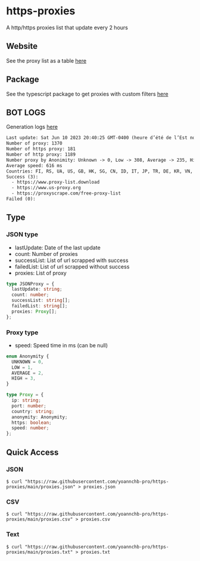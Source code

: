 # https-proxies

A http/https proxies list that update every 2 hours

## Website

See the proxy list as a table [here](https://yoannchb-pro.github.io/https-proxies/)

## Package

See the typescript package to get proxies with custom filters [here](https://github.com/yoannchb-pro/https-proxies/tree/main/package)

## BOT LOGS

Generation logs [here](./bot.logs)

```txt
Last update: Sat Jun 10 2023 20:40:25 GMT-0400 (heure d’été de l’Est nord-américain)
Number of proxy: 1370
Number of https proxy: 181
Number of http proxy: 1189
Number proxy by Anonimity: Unknown -> 0, Low -> 308, Average -> 235, High -> 827
Average speed: 616 ms
Countries: FI, RS, UA, US, GB, HK, SG, CN, ID, IT, JP, TR, DE, KR, VN, BD, IN, AU, FR, BR, MX, SE, AL, NP, NO, MY, EG, CO, CA, TZ, UG, PY, TH, GQ, AR, RU, IR, SV, CZ, ES, TW, NL, CL, GE, PE, PL, HN, RW, BO, GT, IL, KG, KH, CH, BE, HU, CM, LT, MM, DO, PA, KZ, YT, CR, EC, ZA, PT, PH, KE, PS, BG, LY, AT, MZ, UZ, VE, SN
Success (3):
  - https://www.proxy-list.download
  - https://www.us-proxy.org
  - https://proxyscrape.com/free-proxy-list
Failed (0):
```

## Type

### JSON type

- lastUpdate: Date of the last update
- count: Number of proxies
- successList: List of url scrapped with success
- failedList: List of url scrapped without success
- proxies: List of proxy

```ts
type JSONProxy = {
  lastUpdate: string;
  count: number;
  successList: string[];
  failedList: string[];
  proxies: Proxy[];
};
```

### Proxy type

- speed: Speed time in ms (can be null)

```ts
enum Anonymity {
  UNKNOWN = 0,
  LOW = 1,
  AVERAGE = 2,
  HIGH = 3,
}

type Proxy = {
  ip: string;
  port: number;
  country: string;
  anonymity: Anonymity;
  https: boolean;
  speed: number;
};
```

## Quick Access

### JSON

```
$ curl "https://raw.githubusercontent.com/yoannchb-pro/https-proxies/main/proxies.json" > proxies.json
```

### CSV

```
$ curl "https://raw.githubusercontent.com/yoannchb-pro/https-proxies/main/proxies.csv" > proxies.csv
```

### Text

```
$ curl "https://raw.githubusercontent.com/yoannchb-pro/https-proxies/main/proxies.txt" > proxies.txt
```
